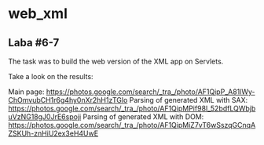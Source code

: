 # web_xml
## Laba #6-7

The task was to build the web version of the XML app on Servlets. 

Take a look on the results:

Main page: https://photos.google.com/search/_tra_/photo/AF1QipP_A81lWy-ChOmvubCH1r6g4hy0nXr2hH1zTGlo
Parsing of generated XML with SAX: https://photos.google.com/search/_tra_/photo/AF1QipMPif98I_52bdfLQWbjbuVzNG18gJ0JrE6spoji
Parsing of generated XML with DOM: https://photos.google.com/search/_tra_/photo/AF1QipMiZ7vT6wSszqGCnqAZSKUh-znHiU2ex3eH4UwE
